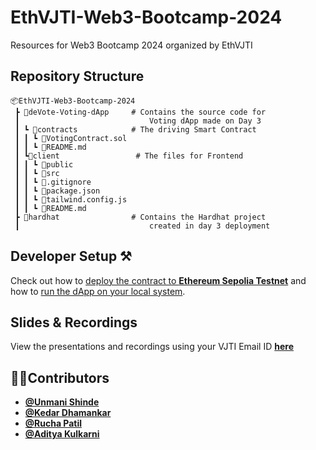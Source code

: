 # EthVJTI-Web3-Bootcamp-2024
Resources for Web3 Bootcamp 2024 organized by EthVJTI

## Repository Structure

```
📦EthVJTI-Web3-Bootcamp-2024
 ┣ 📂deVote-Voting-dApp     # Contains the source code for 
 ┃                             Voting dApp made on Day 3
 ┃ ┗ 📂contracts            # The driving Smart Contract
 ┃ ┃ ┗ 📜VotingContract.sol 
 ┃ ┃ ┗ 📜README.md                           
 ┃ ┗📂client                 # The files for Frontend
 ┃ ┃ ┗ 📂public  
 ┃ ┃ ┗ 📂src
 ┃ ┃ ┗ 📜.gitignore             
 ┃ ┃ ┗ 📜package.json             
 ┃ ┃ ┗ 📜tailwind.config.js
 ┃ ┃ ┗ 📜README.md
 ┣ 📂hardhat                # Contains the Hardhat project 
 ┃                             created in day 3 deployment
 ```

 ## Developer Setup ⚒

 Check out how to [deploy the contract to **Ethereum Sepolia Testnet**](deVote-Voting-dApp/contracts/README.md) and how to  [run the dApp on your local system](deVote-Voting-dApp/client/README.md).

 ## Slides & Recordings

 View the presentations and recordings using your VJTI Email ID [**here**](https://drive.google.com/drive/folders/12IxeFOUXy5T9AhFNIULlJGB4hPOFXXWw?usp=drive_link)

 ## 👩‍💻Contributors
- [**@Unmani Shinde**](https://github.com/unmani-shinde)
- [**@Kedar Dhamankar**](https://github.com/KedarDhamankar)
- [**@Rucha Patil**](https://github.com/Ruchapatil03)
- [**@Aditya Kulkarni**](https://github.com/justaskulkarni)

                   